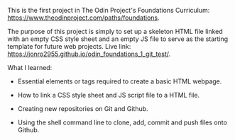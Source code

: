 This is the first project in The Odin Project's Foundations Curriculum: https://www.theodinproject.com/paths/foundations. 

The purpose of this project is simply to set up a skeleton HTML file linked with an empty CSS style sheet and an empty JS file to serve as the starting template for future web projects. Live link: https://jonro2955.github.io/odin_foundations_1_git_test/. 

What I learned:

- Essential elements or tags required to create a basic HTML webpage.

- How to link a CSS style sheet and JS script file to a HTML file.

- Creating new repositories on Git and Github.

- Using the shell command line to clone, add, commit and push files onto Github. 
